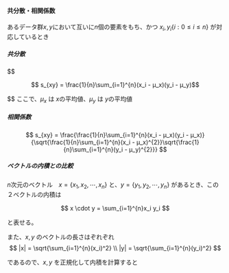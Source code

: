 #### 共分散・相関係数

あるデータ群$x, y$において互いに$n$個の要素をもち、かつ $x_i, y_i \{ i : 0 \leq i \leq n \}$ が対応しているとき

##### 共分散
$$
```math
  s_{xy} = \frac{1}{n}\sum_{i=1}^{n}(x_i - μ_x)(y_i - μ_y)
```
$$
ここで、$μ_x$ は $x$の平均値、$μ_y$ は $y$の平均値<br>

##### 相関係数
$$
  s_{xy} = \frac{\frac{1}{n}\sum_{i=1}^{n}(x_i - μ_x)(y_i - μ_x)}{\sqrt{\frac{1}{n}\sum_{i=1}^{n}(x_i - μ_x)^{2}}\sqrt{\frac{1}{n}\sum_{i=1}^{n}(y_i - μ_y)^{2}}}
$$


##### ベクトルの内積との比較
$n$次元のベクトル　$x = \{ x_{1},x_{2},\cdots,x_{n}\}$ と、$y = \{ y_{1},y_{2},\cdots,y_{n}\}$ があるとき、この２ベクトルの内積は

$$
  x \cdot y = \sum_{i=1}^{n}x_i y_i
$$

と表せる。

また、$x, y$ のベクトルの長さはぞれぞれ
$$
|x| = \sqrt{\sum_{i=1}^{n}(x_i)^2} \\
|y| = \sqrt{\sum_{i=1}^{n}(y_i)^2}
$$

であるので、$x, y$ を正規化して内積を計算すると
